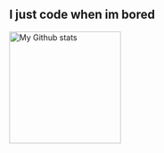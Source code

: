 ## I just code when im bored

<img height=200 src="https://github-readme-stats.vercel.app/api?username=wildmaster84&show_icons=true&count_private=true&line_height=28&hide_border=true&card_width=450&include_all_commits=true&title_color=fff&icon_color=79ff97&text_color=9f9f9f&bg_color=151515" alt="My Github stats" />
